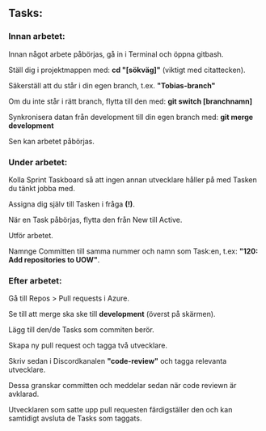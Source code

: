 ## Tasks:

### Innan arbetet:

Innan något arbete påbörjas, gå in i Terminal och öppna gitbash.

Ställ dig i projektmappen med: **cd "[sökväg]"** (viktigt med citattecken).

Säkerställ att du står i din egen branch, t.ex. **"Tobias-branch"**

Om du inte står i rätt branch, flytta till den med: **git switch [branchnamn]**

Synkronisera datan från development till din egen branch med: **git merge development**

Sen kan arbetet påbörjas.

### Under arbetet:

Kolla Sprint Taskboard så att ingen annan utvecklare håller på med Tasken du tänkt jobba med.

Assigna dig själv till Tasken i fråga **(!)**.

När en Task påbörjas, flytta den från New till Active.

Utför arbetet.

Namnge Committen till samma nummer och namn som Task:en, t.ex: **"120: Add repositories to UOW"**.

### Efter arbetet:

Gå till Repos > Pull requests i Azure.

Se till att merge ska ske till **development** (överst på skärmen).

Lägg till den/de Tasks som commiten berör.

Skapa ny pull request och tagga två utvecklare.

Skriv sedan i Discordkanalen **"code-review"** och tagga relevanta utvecklare.

Dessa granskar committen och meddelar sedan när code reviewn är avklarad.

Utvecklaren som satte upp pull requesten färdigställer den och kan samtidigt avsluta de Tasks som taggats.
